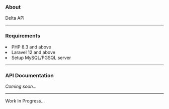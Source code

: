 <h3>About</h3>

Delta API

<hr>

<h3>Requirements</h3>

<li>PHP 8.3 and above</li>
<li>Laravel 12 and above</li>
<li>Setup MySQL/PGSQL server</li>

<hr>

<h3>API Documentation</h3>

<i>Coming soon...</i>

<hr>

Work In Progress...

